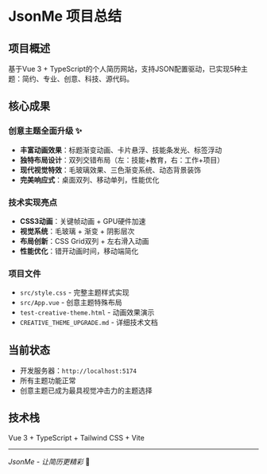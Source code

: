 # JsonMe 项目总结

## 项目概述
基于Vue 3 + TypeScript的个人简历网站，支持JSON配置驱动，已实现5种主题：简约、专业、创意、科技、源代码。

## 核心成果

### 创意主题全面升级 ✨
- **丰富动画效果**：标题渐变动画、卡片悬浮、技能条发光、标签浮动
- **独特布局设计**：双列交错布局（左：技能+教育，右：工作+项目）
- **现代视觉特效**：毛玻璃效果、三色渐变系统、动态背景装饰
- **完美响应式**：桌面双列、移动单列，性能优化

### 技术实现亮点
- **CSS3动画**：关键帧动画 + GPU硬件加速
- **视觉系统**：毛玻璃 + 渐变 + 阴影层次
- **布局创新**：CSS Grid双列 + 左右滑入动画
- **性能优化**：错开动画时间，移动端简化

### 项目文件
- `src/style.css` - 完整主题样式实现
- `src/App.vue` - 创意主题特殊布局
- `test-creative-theme.html` - 动画效果演示
- `CREATIVE_THEME_UPGRADE.md` - 详细技术文档

## 当前状态
- 开发服务器：`http://localhost:5174`
- 所有主题功能正常
- 创意主题已成为最具视觉冲击力的主题选择

## 技术栈
Vue 3 + TypeScript + Tailwind CSS + Vite

---
*JsonMe - 让简历更精彩* 🚀 